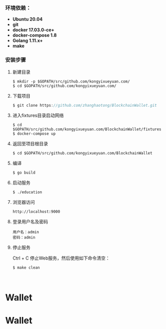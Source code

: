 ### 环境依赖：

- **Ubuntu 20.04**
- **git**
- **docker 17.03.0-ce+**
- **docker-compose 1.8**
- **Golang 1.11.x+**
- **make**

### 安装步骤

1. 新建目录

   ```shell
   $ mkdir -p $GOPATH/src/github.com/kongyixueyuan.com/
   $ cd $GOPATH/src/github.com/kongyixueyuan.com/
   ```

2. 下载项目

   ```go
   $ git clone https://github.com/zhanghaotong/BlockchainWallet.git
   ```

3. 进入fixtures目录启动网络

   ```shell
   $ cd $GOPATH/src/github.com/kongyixueyuan.com/BlockchainWallet/fixtures
   $ docker-compose up
   ```

4. 返回至项目根目录

   ```shell
   $ cd $GOPATH/src/github.com/kongyixueyuan.com/BlockchainWallet
   ```

5. 编译

   ```shell
   $ go build
   ```

6. 启动服务

   ```shell
   $ ./education
   ```

7. 浏览器访问

   ```url
   http://localhost:9000
   ```

8. 登录用户名及密码

   ```
   用户名：admin
   密码：admin
   ```

9. 停止服务

   Ctrl + C 停止Web服务，然后使用如下命令清空：

   ```shell
   $ make clean
   ```

   ​
# Wallet
# Wallet
